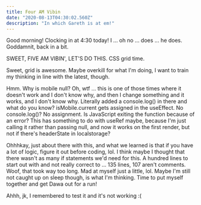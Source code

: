 ```yaml
---
title: Four AM Vibin
date: "2020-08-13T04:30:02.560Z"
description: "In which Gareth is at em!"
---
```


Good morning! Clocking in at 4:30 today! I ... oh no ... does ... he does. Goddamnit, back in a bit.

SWEET, FIVE AM VIBIN', LET'S DO THIS. CSS grid time.

Sweet, grid is awesome. Maybe overkill for what I'm doing, I want to train my thinking in line with the latest, though.

Hmm. Why is mobile null? Oh, wtf ... this is one of those times where it doesn't work and I don't know why, and then I change something and it works, and I don't know why. Literally added a console.log() in there and what do you know? isMobile.current gets assigned in the useEffect. No console.log()? No assignment. Is JavaScript exiting the function because of an error? This has something to do with useRef maybe, because I'm just calling it rather than passing null, and now it works on the first render, but not if there's headerState in localstorage?

Ohhhkay, just about there with this, and what we learned is that if you have a lot of logic, figure it out before coding, lol. I think maybe I thought that there wasn't as many if statements we'd need for this. A hundred lines to start out with and not really correct to ... 135 lines, 107 aren't comments. Woof, that took way too long. Mad at myself just a little, lol. Maybe I'm still not caught up on sleep though, is what I'm thinking. Time to put myself together and get Dawa out for a run!

Ahhh, jk, I remembered to test it and it's not working :(
